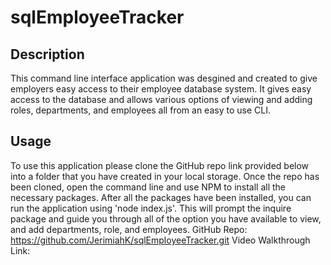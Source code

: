 # sqlEmployeeTracker

## Description

This command line interface application was desgined and created to give employers easy access to their employee database system. It gives easy access to the database and allows various options of viewing and adding roles, departments, and employees all from an easy to use CLI.

## Usage

To use this application please clone the GitHub repo link provided below into a folder that you have created in your local storage. Once the repo has been cloned, open the command line and use NPM to install all the necessary packages. After all the packages have been installed, you can run the application using 'node index.js'. This will prompt the inquire package and guide you through all of the option you have available to view, and add departments, role, and employees.
GitHub Repo: https://github.com/JerimiahK/sqlEmployeeTracker.git
Video Walkthrough Link:
